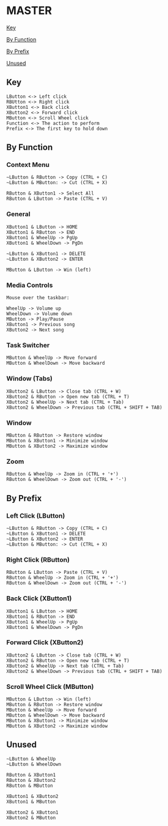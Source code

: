 # MASTER

[Key](MASTER.md#key)

[By Function](MASTER.md#by-function)

[By Prefix](MASTER.md#by-prefix)

[Unused](MASTER.md#unused)

## Key

```
LButton <-> Left click
RBUtton <-> Right click
XButton1 <-> Back click
XButton2 <-> Forward click
MButton <-> Scroll Wheel click
Function <-> The action to perform
Prefix <-> The first key to hold down
```

## By Function
### Context Menu

```
~LButton & RButton -> Copy (CTRL + C)
~LButton & MButton: -> Cut (CTRL + X)

RButton & XButton1 -> Select All
RButton & LButton -> Paste (CTRL + V)
```

### General

```
XButton1 & LButton -> HOME
XButton1 & RButton -> END
XButton1 & WheelUp -> PgUp
XButton1 & WheelDown -> PgDn

~LButton & XButton1 -> DELETE
~LButton & XButton2 -> ENTER

MButton & LButton -> Win (left)
```

### Media Controls

```
Mouse over the taskbar:

WheelUp -> Volume up
WheelDown -> Volume down
MButton -> Play/Pause
XButton1 -> Previous song
XButton2 -> Next song
```

### Task Switcher

```
MButton & WheelUp -> Move forward
MButton & WheelDown -> Move backward
```

### Window (Tabs)

```
XButton2 & LButton -> Close tab (CTRL + W)
XButton2 & RButton -> Open new tab (CTRL + T)
XButton2 & WheelUp -> Next tab (CTRL + Tab)
XButton2 & WheelDown -> Previous tab (CTRL + SHIFT + TAB)
```

### Window

```
MButton & RButton -> Restore window
MButton & XButton1 -> Minimize window
MButton & XButton2 -> Maximize window
```

### Zoom

```
RButton & WheelUp -> Zoom in (CTRL + '+')
RButton & WheelDown -> Zoom out (CTRL + '-')
```

## By Prefix
### Left Click (LButton)

```
~LButton & RButton -> Copy (CTRL + C)
~LButton & XButton1 -> DELETE
~LButton & XButton2 -> ENTER
~LButton & MButton: -> Cut (CTRL + X)
```

### Right Click (RButton)

```
RButton & LButton -> Paste (CTRL + V)
RButton & WheelUp -> Zoom in (CTRL + '+')
RButton & WheelDown -> Zoom out (CTRL + '-')
```

### Back Click (XButton1)

```
XButton1 & LButton -> HOME
XButton1 & RButton -> END
XButton1 & WheelUp -> PgUp
XButton1 & WheelDown -> PgDn
```

### Forward Click (XButton2)

```
XButton2 & LButton -> Close tab (CTRL + W)
XButton2 & RButton -> Open new tab (CTRL + T)
XButton2 & WheelUp -> Next tab (CTRL + Tab)
XButton2 & WheelDown -> Previous tab (CTRL + SHIFT + TAB)
```

### Scroll Wheel Click (MButton)

```
MButton & LButton -> Win (left)
MButton & RButton -> Restore window
MButton & WheelUp -> Move forward
MButton & WheelDown -> Move backward
MButton & XButton1 -> Minimize window
MButton & XButton2 -> Maximize window
```

## Unused

```
~LButton & WheelUp
~LButton & WheelDown

RButton & XButton1
RButton & XButton2
RButton & MButton

XButton1 & XButton2
XButton1 & MButton

XButton2 & XButton1
XButton2 & MButton
```
